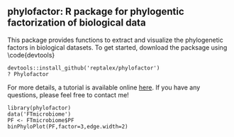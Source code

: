 ## phylofactor: R package for phylogentic factorization of biological data

This package provides functions to extract and visualize the phylogenetic factors in biological datasets. To get started, download the packsage using \code{devtools}

```{r cars}
devtools::install_github('reptalex/phylofactor')
? Phylofactor
```

For more details, a tutorial is available online [here](http://media.wix.com/ugd/0119a1_f9ff04d5ada440829cc2d942b8b9f928.pdf "Phylofactor Tutorial").  If you have any questions, please feel free to contact me!

``` {r echo=FALSE}
library(phylofactor)
data('FTmicrobiome')
PF <- FTmicrobiome$PF
binPhyloPlot(PF,factor=3,edge.width=2)
```